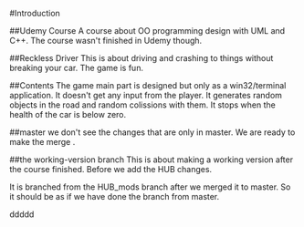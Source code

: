 #Introduction

##Udemy Course
A course about OO programming design with UML and C++. The course wasn't finished in Udemy though.

##Reckless Driver
This is about driving and crashing to things without breaking your car.
The game is fun.

##Contents
The game main part is designed but only as a win32/terminal application. It doesn't get any input from the player. It generates random objects in the road and random colissions with them. It stops when the health of the car is below zero.

##master
we don't see the changes that are only in master. We are ready to make the merge .

##the working-version branch
This is about making a working version after the course finished. Before we add the HUB changes.

It is branched from the HUB_mods branch after we merged it to master. So it should be as if we have done the branch from master.

ddddd
